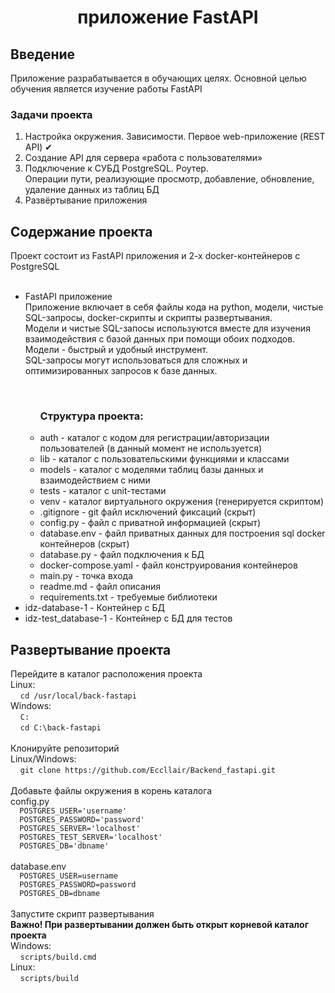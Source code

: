 <h1 align="center"> приложение FastAPI </h1>  
<h2> Введение </h2>
Приложение разрабатывается в обучающих целях. Основной целью обучения является изучение работы FastAPI
<h3> Задачи проекта </h3>

<ol>
  <li>Настройка окружения. Зависимости. Первое web-приложение (REST API) ✔</li>
  <li>Создание API для сервера «работа с пользователями»</li>
  <li>Подключение к СУБД PostgreSQL. Роутер.<br>Операции пути, реализующие просмотр, добавление, обновление, удаление данных из таблиц БД</li>
  <li>Развёртывание приложения</li>
</ol>

<h2> Содержание проекта </h2>
Проект состоит из FastAPI приложения и 2-х docker-контейнеров с PostgreSQL
<ul>
  <br>
  <li>FastAPI приложение</li>
  Приложение включает в себя файлы кода на python, модели, чистые SQL-запросы, docker-скрипты и скрипты развертывания.<br>
  Модели и чистые SQL-запосы используются вместе для изучения взаимодействия с базой данных при помощи обоих подходов.<br>
  Модели - быстрый и удобный инструмент.<br>
  SQL-запросы могут использоваться для сложных и оптимизированных запросов к базе данных.
  <ul>
    <br>
    <h3>Структура проекта:</h3>
      <li>auth - каталог с кодом для регистрации/авторизации пользователей (в данный момент не используется)</li>
      <li>lib - каталог с пользовательскими функциями и классами</li>
      <li>models - каталог с моделями таблиц базы данных и взаимодействием с ними</li>
      <li>tests - каталог с unit-тестами </li>
      <li>venv - каталог виртуального окружения (генерируется скриптом)</li>
      <li>.gitignore - git файл исключений фиксаций (скрыт)</li>
      <li>config.py - файл с приватной информацией (скрыт)</li>
      <li>database.env - файл приватных данных для построения sql docker контейнеров (скрыт)</li>
      <li>database.py - файл подключения к БД</li>
      <li>docker-compose.yaml - файл конструирования контейнеров</li>
      <li>main.py - точка входа</li>
      <li>readme.md - файл описания</li>
      <li>requirements.txt - требуемые библиотеки</li>
    </ul>
  <li>idz-database-1 - Контейнер с БД</li>
  <li>idz-test_database-1 - Контейнер с БД для тестов</li>
</ul>
<h2> Развертывание проекта </h2>
Перейдите в каталог расположения проекта<br>
Linux:<br>
  &nbsp;&nbsp;&nbsp;&nbsp;<code>cd /usr/local/back-fastapi</code><br>
Windows:<br>
  &nbsp;&nbsp;&nbsp;&nbsp;<code>C:</code><br>
  &nbsp;&nbsp;&nbsp;&nbsp;<code>cd C:\back-fastapi</code><br>
  <br>
Клонируйте репозиторий<br>
Linux/Windows:<br>
  &nbsp;&nbsp;&nbsp;&nbsp;<code>git clone https://github.com/Eccllair/Backend_fastapi.git</code><br>
<br>
Добавьте файлы окружения в корень каталога<br>
config.py<br>
<code>  POSTGRES_USER='username'
  POSTGRES_PASSWORD='password'
  POSTGRES_SERVER='localhost'
  POSTGRES_TEST_SERVER='localhost'
  POSTGRES_DB='dbname'
</code>
<br>
database.env<br>
<code>  POSTGRES_USER=username
  POSTGRES_PASSWORD=password
  POSTGRES_DB=dbname
</code>
<br>
Запустите скрипт развертывания <br>
<b>Важно! При развертывании должен быть открыт корневой каталог проекта</b><br>
Windows:<br>
  &nbsp;&nbsp;&nbsp;&nbsp;<code>scripts/build.cmd </code><br>
Linux:<br>
  &nbsp;&nbsp;&nbsp;&nbsp;<code>scripts/build</code><br>

